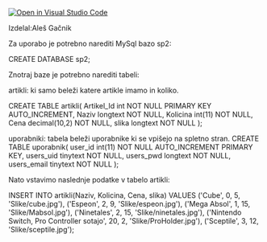 [![Open in Visual Studio Code](https://classroom.github.com/assets/open-in-vscode-f059dc9a6f8d3a56e377f745f24479a46679e63a5d9fe6f495e02850cd0d8118.svg)](https://classroom.github.com/online_ide?assignment_repo_id=6863437&assignment_repo_type=AssignmentRepo)

Izdelal:Aleš Gačnik

Za uporabo je potrebno narediti  MySql bazo sp2:

CREATE DATABASE sp2;

Znotraj baze je potrebno narediti tabeli:

artikli: ki samo beleži katere artikle imamo in koliko.

CREATE TABLE artikli(
    Artikel_Id int NOT NULL PRIMARY KEY AUTO_INCREMENT,
    Naziv longtext NOT NULL,
    Kolicina int(11) NOT NULL,
    Cena decimal(10,2) NOT NULL,
    slika longtext NOT NULL
);

uporabniki: tabela beleži uporabnike ki se vpišejo na spletno stran.
CREATE TABLE uporabnik(
    user_id int(11) NOT NULL AUTO_INCREMENT PRIMARY KEY,
    users_uid tinytext NOT NULL,
    users_pwd longtext NOT NULL,
    users_email tinytext NOT NULL
);

Nato vstavimo naslednje podatke v tabelo artikli:

INSERT INTO artikli(Naziv, Kolicina, Cena, slika)
VALUES ('Cube', 0, 5, 'Slike/cube.jpg'),
('Espeon', 2, 9, 'Slike/espeon.jpg'),
('Mega Absol', 1, 15, 'Slike/Mabsol.jpg'),
('Ninetales', 2, 15, 'Slike/ninetales.jpg'),
('Nintendo Switch, Pro Controller sotajo', 20, 2, 'Slike/ProHolder.jpg'),
('Sceptile', 3, 12, 'Slike/sceptile.jpg');
